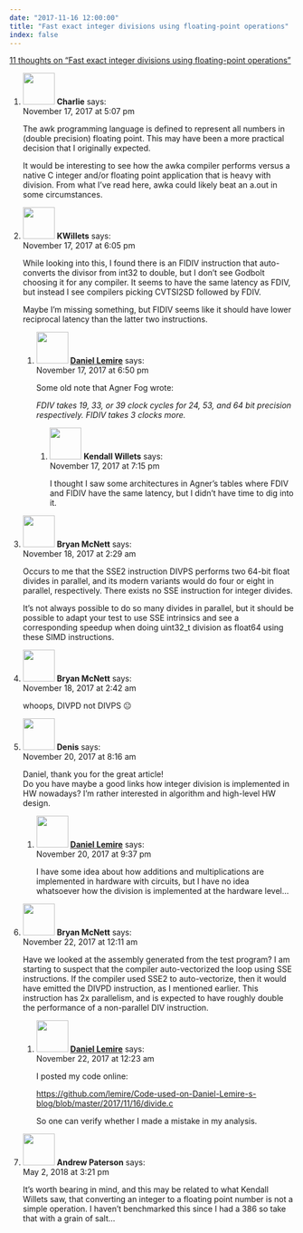 ```yaml
---
date: "2017-11-16 12:00:00"
title: "Fast exact integer divisions using floating-point operations"
index: false
---
```


[11 thoughts on &ldquo;Fast exact integer divisions using floating-point operations&rdquo;](/lemire/blog/2017/11-16-fast-exact-integer-divisions-using-floating-point-operations)

<ol class="comment-list">
<li id="comment-291584" class="comment even thread-even depth-1">
<div class="comment-author vcard">
<img alt src="https://secure.gravatar.com/avatar/796b514885c46f26b3382fefc442d27b?s=56&#038;d=mm&#038;r=g" srcset="https://secure.gravatar.com/avatar/796b514885c46f26b3382fefc442d27b?s=112&#038;d=mm&#038;r=g 2x" class="avatar avatar-56 photo" height="56" width="56" decoding="async" /> <b class="fn">Charlie</b> <span class="says">says:</span> </div>
<div class="comment-metadata"><time datetime="2017-11-17T17:07:03+00:00">November 17, 2017 at 5:07 pm</time></a> </div>
<div class="comment-content">
<p>The awk programming language is defined to represent all numbers in (double precision) floating point. This may have been a more practical decision that I originally expected.</p>
<p>It would be interesting to see how the awka compiler performs versus a native C integer and/or floating point application that is heavy with division. From what I&rsquo;ve read here, awka could likely beat an a.out in some circumstances.</p>
</div>
</li>
<li id="comment-291587" class="comment odd alt thread-odd thread-alt depth-1 parent">
<div class="comment-author vcard">
<img alt src="https://secure.gravatar.com/avatar/331059294e89906fef3d785f06820025?s=56&#038;d=mm&#038;r=g" srcset="https://secure.gravatar.com/avatar/331059294e89906fef3d785f06820025?s=112&#038;d=mm&#038;r=g 2x" class="avatar avatar-56 photo" height="56" width="56" decoding="async" /> <b class="fn">KWillets</b> <span class="says">says:</span> </div>
<div class="comment-metadata"><time datetime="2017-11-17T18:05:18+00:00">November 17, 2017 at 6:05 pm</time></a> </div>
<div class="comment-content">
<p>While looking into this, I found there is an FIDIV instruction that auto-converts the divisor from int32 to double, but I don&rsquo;t see Godbolt choosing it for any compiler. It seems to have the same latency as FDIV, but instead I see compilers picking CVTSI2SD followed by FDIV.</p>
<p>Maybe I&rsquo;m missing something, but FIDIV seems like it should have lower reciprocal latency than the latter two instructions.</p>
</div>
<ol class="children">
<li id="comment-291590" class="comment byuser comment-author-lemire bypostauthor even depth-2 parent">
<div class="comment-author vcard">
<img alt src="https://secure.gravatar.com/avatar/2ca999bef9535950f5b84281a4dab006?s=56&#038;d=mm&#038;r=g" srcset="https://secure.gravatar.com/avatar/2ca999bef9535950f5b84281a4dab006?s=112&#038;d=mm&#038;r=g 2x" class="avatar avatar-56 photo" height="56" width="56" loading="lazy" decoding="async" /> <b class="fn"><a href="https://lemire.me/en/" class="url" rel="ugc">Daniel Lemire</a></b> <span class="says">says:</span> </div>
<div class="comment-metadata"><time datetime="2017-11-17T18:50:28+00:00">November 17, 2017 at 6:50 pm</time></a> </div>
<div class="comment-content">
<p>Some old note that Agner Fog wrote:</p>
<p><em>FDIV takes 19, 33, or 39 clock cycles for 24, 53, and 64 bit precision respectively. FIDIV takes 3 clocks more.</em></p>
</div>
<ol class="children">
<li id="comment-291594" class="comment odd alt depth-3">
<div class="comment-author vcard">
<img alt src="https://secure.gravatar.com/avatar/331059294e89906fef3d785f06820025?s=56&#038;d=mm&#038;r=g" srcset="https://secure.gravatar.com/avatar/331059294e89906fef3d785f06820025?s=112&#038;d=mm&#038;r=g 2x" class="avatar avatar-56 photo" height="56" width="56" loading="lazy" decoding="async" /> <b class="fn">Kendall Willets</b> <span class="says">says:</span> </div>
<div class="comment-metadata"><time datetime="2017-11-17T19:15:47+00:00">November 17, 2017 at 7:15 pm</time></a> </div>
<div class="comment-content">
<p>I thought I saw some architectures in Agner&rsquo;s tables where FDIV and FIDIV have the same latency, but I didn&rsquo;t have time to dig into it.</p>
</div>
</li>
</ol>
</li>
</ol>
</li>
<li id="comment-291615" class="comment even thread-even depth-1">
<div class="comment-author vcard">
<img alt src="https://secure.gravatar.com/avatar/3d0e1c11ecadbf8c26e7cddae00665bd?s=56&#038;d=mm&#038;r=g" srcset="https://secure.gravatar.com/avatar/3d0e1c11ecadbf8c26e7cddae00665bd?s=112&#038;d=mm&#038;r=g 2x" class="avatar avatar-56 photo" height="56" width="56" loading="lazy" decoding="async" /> <b class="fn">Bryan McNett</b> <span class="says">says:</span> </div>
<div class="comment-metadata"><time datetime="2017-11-18T02:29:42+00:00">November 18, 2017 at 2:29 am</time></a> </div>
<div class="comment-content">
<p>Occurs to me that the SSE2 instruction DIVPS performs two 64-bit float divides in parallel, and its modern variants would do four or eight in parallel, respectively. There exists no SSE instruction for integer divides.</p>
<p>It&rsquo;s not always possible to do so many divides in parallel, but it should be possible to adapt your test to use SSE intrinsics and see a corresponding speedup when doing uint32_t division as float64 using these SIMD instructions.</p>
</div>
</li>
<li id="comment-291618" class="comment odd alt thread-odd thread-alt depth-1">
<div class="comment-author vcard">
<img alt src="https://secure.gravatar.com/avatar/3d0e1c11ecadbf8c26e7cddae00665bd?s=56&#038;d=mm&#038;r=g" srcset="https://secure.gravatar.com/avatar/3d0e1c11ecadbf8c26e7cddae00665bd?s=112&#038;d=mm&#038;r=g 2x" class="avatar avatar-56 photo" height="56" width="56" loading="lazy" decoding="async" /> <b class="fn">Bryan McNett</b> <span class="says">says:</span> </div>
<div class="comment-metadata"><time datetime="2017-11-18T02:42:16+00:00">November 18, 2017 at 2:42 am</time></a> </div>
<div class="comment-content">
<p>whoops, DIVPD not DIVPS 😐</p>
</div>
</li>
<li id="comment-291734" class="comment even thread-even depth-1 parent">
<div class="comment-author vcard">
<img alt src="https://secure.gravatar.com/avatar/c5d744640b5a0d326bf75e5579487324?s=56&#038;d=mm&#038;r=g" srcset="https://secure.gravatar.com/avatar/c5d744640b5a0d326bf75e5579487324?s=112&#038;d=mm&#038;r=g 2x" class="avatar avatar-56 photo" height="56" width="56" loading="lazy" decoding="async" /> <b class="fn">Denis</b> <span class="says">says:</span> </div>
<div class="comment-metadata"><time datetime="2017-11-20T08:16:18+00:00">November 20, 2017 at 8:16 am</time></a> </div>
<div class="comment-content">
<p>Daniel, thank you for the great article!<br/>
Do you have maybe a good links how integer division is implemented in HW nowadays? I&rsquo;m rather interested in algorithm and high-level HW design.</p>
</div>
<ol class="children">
<li id="comment-291765" class="comment byuser comment-author-lemire bypostauthor odd alt depth-2">
<div class="comment-author vcard">
<img alt src="https://secure.gravatar.com/avatar/2ca999bef9535950f5b84281a4dab006?s=56&#038;d=mm&#038;r=g" srcset="https://secure.gravatar.com/avatar/2ca999bef9535950f5b84281a4dab006?s=112&#038;d=mm&#038;r=g 2x" class="avatar avatar-56 photo" height="56" width="56" loading="lazy" decoding="async" /> <b class="fn"><a href="https://lemire.me/en/" class="url" rel="ugc">Daniel Lemire</a></b> <span class="says">says:</span> </div>
<div class="comment-metadata"><time datetime="2017-11-20T21:37:16+00:00">November 20, 2017 at 9:37 pm</time></a> </div>
<div class="comment-content">
<p>I have some idea about how additions and multiplications are implemented in hardware with circuits, but I have no idea whatsoever how the division is implemented at the hardware level&#8230;</p>
</div>
</li>
</ol>
</li>
<li id="comment-291874" class="comment even thread-odd thread-alt depth-1 parent">
<div class="comment-author vcard">
<img alt src="https://secure.gravatar.com/avatar/3d0e1c11ecadbf8c26e7cddae00665bd?s=56&#038;d=mm&#038;r=g" srcset="https://secure.gravatar.com/avatar/3d0e1c11ecadbf8c26e7cddae00665bd?s=112&#038;d=mm&#038;r=g 2x" class="avatar avatar-56 photo" height="56" width="56" loading="lazy" decoding="async" /> <b class="fn">Bryan McNett</b> <span class="says">says:</span> </div>
<div class="comment-metadata"><time datetime="2017-11-22T00:11:49+00:00">November 22, 2017 at 12:11 am</time></a> </div>
<div class="comment-content">
<p>Have we looked at the assembly generated from the test program? I am starting to suspect that the compiler auto-vectorized the loop using SSE instructions. If the compiler used SSE2 to auto-vectorize, then it would have emitted the DIVPD instruction, as I mentioned earlier. This instruction has 2x parallelism, and is expected to have roughly double the performance of a non-parallel DIV instruction.</p>
</div>
<ol class="children">
<li id="comment-291877" class="comment byuser comment-author-lemire bypostauthor odd alt depth-2">
<div class="comment-author vcard">
<img alt src="https://secure.gravatar.com/avatar/2ca999bef9535950f5b84281a4dab006?s=56&#038;d=mm&#038;r=g" srcset="https://secure.gravatar.com/avatar/2ca999bef9535950f5b84281a4dab006?s=112&#038;d=mm&#038;r=g 2x" class="avatar avatar-56 photo" height="56" width="56" loading="lazy" decoding="async" /> <b class="fn"><a href="https://lemire.me/en/" class="url" rel="ugc">Daniel Lemire</a></b> <span class="says">says:</span> </div>
<div class="comment-metadata"><time datetime="2017-11-22T00:23:57+00:00">November 22, 2017 at 12:23 am</time></a> </div>
<div class="comment-content">
<p>I posted my code online: </p>
<p><a href="https://github.com/lemire/Code-used-on-Daniel-Lemire-s-blog/blob/master/2017/11/16/divide.c" rel="nofollow ugc">https://github.com/lemire/Code-used-on-Daniel-Lemire-s-blog/blob/master/2017/11/16/divide.c</a></p>
<p>So one can verify whether I made a mistake in my analysis.</p>
</div>
</li>
</ol>
</li>
<li id="comment-302370" class="comment even thread-even depth-1">
<div class="comment-author vcard">
<img alt src="https://secure.gravatar.com/avatar/a1d92eb9746aa660daaff62d6ef59407?s=56&#038;d=mm&#038;r=g" srcset="https://secure.gravatar.com/avatar/a1d92eb9746aa660daaff62d6ef59407?s=112&#038;d=mm&#038;r=g 2x" class="avatar avatar-56 photo" height="56" width="56" loading="lazy" decoding="async" /> <b class="fn">Andrew Paterson</b> <span class="says">says:</span> </div>
<div class="comment-metadata"><time datetime="2018-05-02T15:21:37+00:00">May 2, 2018 at 3:21 pm</time></a> </div>
<div class="comment-content">
<p>It&rsquo;s worth bearing in mind, and this may be related to what Kendall Willets saw, that converting an integer to a floating point number is not a simple operation. I haven&rsquo;t benchmarked this since I had a 386 so take that with a grain of salt&#8230;</p>
</div>
</li>
</ol>
